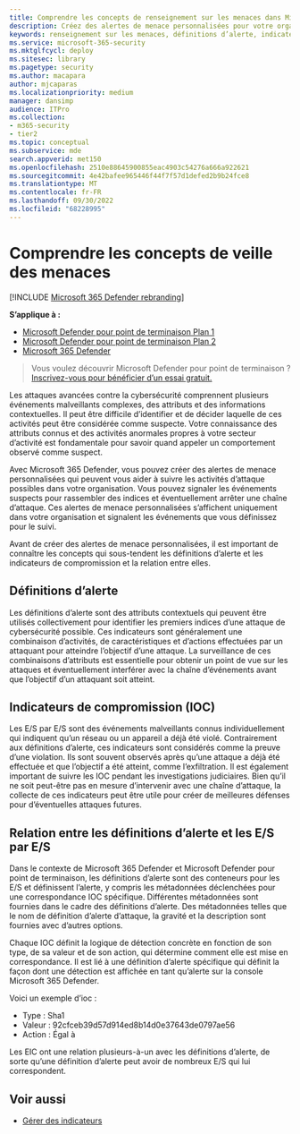 ```yaml
---
title: Comprendre les concepts de renseignement sur les menaces dans Microsoft Defender pour point de terminaison
description: Créez des alertes de menace personnalisées pour votre organisation et découvrez les concepts liés au renseignement sur les menaces dans Microsoft Defender pour point de terminaison
keywords: renseignement sur les menaces, définitions d’alerte, indicateurs de compromission, ioc
ms.service: microsoft-365-security
ms.mktglfcycl: deploy
ms.sitesec: library
ms.pagetype: security
ms.author: macapara
author: mjcaparas
ms.localizationpriority: medium
manager: dansimp
audience: ITPro
ms.collection:
- m365-security
- tier2
ms.topic: conceptual
ms.subservice: mde
search.appverid: met150
ms.openlocfilehash: 2510e88645900855eac4903c54276a666a922621
ms.sourcegitcommit: 4e42bafee965446f44f7f57d1defed2b9b24fce8
ms.translationtype: MT
ms.contentlocale: fr-FR
ms.lasthandoff: 09/30/2022
ms.locfileid: "68228995"
---
```

# <a name="understand-threat-intelligence-concepts"></a>Comprendre les concepts de veille des menaces

[!INCLUDE [Microsoft 365 Defender rebranding](../../includes/microsoft-defender.md)]

**S’applique à :**
- [Microsoft Defender pour point de terminaison Plan 1](https://go.microsoft.com/fwlink/?linkid=2154037)
- [Microsoft Defender pour point de terminaison Plan 2](https://go.microsoft.com/fwlink/?linkid=2154037)
- [Microsoft 365 Defender](https://go.microsoft.com/fwlink/?linkid=2118804)



> Vous voulez découvrir Microsoft Defender pour point de terminaison ? [Inscrivez-vous pour bénéficier d’un essai gratuit.](https://signup.microsoft.com/create-account/signup?products=7f379fee-c4f9-4278-b0a1-e4c8c2fcdf7e&ru=https://aka.ms/MDEp2OpenTrial?ocid=docs-wdatp-threatindicator-abovefoldlink)

Les attaques avancées contre la cybersécurité comprennent plusieurs événements malveillants complexes, des attributs et des informations contextuelles. Il peut être difficile d’identifier et de décider laquelle de ces activités peut être considérée comme suspecte. Votre connaissance des attributs connus et des activités anormales propres à votre secteur d’activité est fondamentale pour savoir quand appeler un comportement observé comme suspect.

Avec Microsoft 365 Defender, vous pouvez créer des alertes de menace personnalisées qui peuvent vous aider à suivre les activités d’attaque possibles dans votre organisation. Vous pouvez signaler les événements suspects pour rassembler des indices et éventuellement arrêter une chaîne d’attaque. Ces alertes de menace personnalisées s’affichent uniquement dans votre organisation et signalent les événements que vous définissez pour le suivi.

Avant de créer des alertes de menace personnalisées, il est important de connaître les concepts qui sous-tendent les définitions d’alerte et les indicateurs de compromission et la relation entre elles.

## <a name="alert-definitions"></a>Définitions d’alerte
Les définitions d’alerte sont des attributs contextuels qui peuvent être utilisés collectivement pour identifier les premiers indices d’une attaque de cybersécurité possible. Ces indicateurs sont généralement une combinaison d’activités, de caractéristiques et d’actions effectuées par un attaquant pour atteindre l’objectif d’une attaque. La surveillance de ces combinaisons d’attributs est essentielle pour obtenir un point de vue sur les attaques et éventuellement interférer avec la chaîne d’événements avant que l’objectif d’un attaquant soit atteint.

## <a name="indicators-of-compromise-ioc"></a>Indicateurs de compromission (IOC)
Les E/S par E/S sont des événements malveillants connus individuellement qui indiquent qu’un réseau ou un appareil a déjà été violé. Contrairement aux définitions d’alerte, ces indicateurs sont considérés comme la preuve d’une violation. Ils sont souvent observés après qu’une attaque a déjà été effectuée et que l’objectif a été atteint, comme l’exfiltration. Il est également important de suivre les IOC pendant les investigations judiciaires. Bien qu’il ne soit peut-être pas en mesure d’intervenir avec une chaîne d’attaque, la collecte de ces indicateurs peut être utile pour créer de meilleures défenses pour d’éventuelles attaques futures.

## <a name="relationship-between-alert-definitions-and-iocs"></a>Relation entre les définitions d’alerte et les E/S par E/S
Dans le contexte de Microsoft 365 Defender et Microsoft Defender pour point de terminaison, les définitions d’alerte sont des conteneurs pour les E/S et définissent l’alerte, y compris les métadonnées déclenchées pour une correspondance IOC spécifique. Différentes métadonnées sont fournies dans le cadre des définitions d’alerte. Des métadonnées telles que le nom de définition d’alerte d’attaque, la gravité et la description sont fournies avec d’autres options.

Chaque IOC définit la logique de détection concrète en fonction de son type, de sa valeur et de son action, qui détermine comment elle est mise en correspondance. Il est lié à une définition d’alerte spécifique qui définit la façon dont une détection est affichée en tant qu’alerte sur la console Microsoft 365 Defender.

Voici un exemple d’ioc :
- Type : Sha1
- Valeur : 92cfceb39d57d914ed8b14d0e37643de0797ae56
- Action : Égal à

Les EIC ont une relation plusieurs-à-un avec les définitions d’alerte, de sorte qu’une définition d’alerte peut avoir de nombreux E/S qui lui correspondent.


## <a name="related-topics"></a>Voir aussi
- [Gérer des indicateurs](manage-indicators.md)
